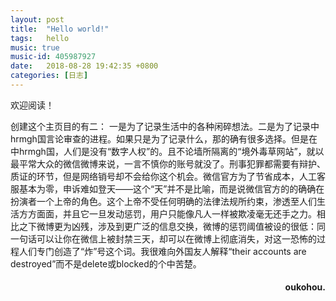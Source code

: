 ```yaml
---
layout: post
title:  "Hello world!"
tags:   hello
music: true
music-id: 405987927
date:   2018-08-28 19:42:35 +0800
categories: [日志] 
---
```

欢迎阅读！

创建这个主页目的有二： 一是为了记录生活中的各种闲碎想法。二是为了记录中hrmgh国言论审查的进程。如果只是为了记录什么，那的确有很多选择。但是在中hrmgh国，人们是没有“数字人权”的。且不论墙所隔离的“境外毒草网站”，就以最平常大众的微信微博来说，一言不慎你的账号就没了。刑事犯罪都需要有辩护、质证的环节，但是网络销号却不会给你这个机会。微信官方为了节省成本，人工客服基本为零，申诉难如登天——这个“天”并不是比喻，而是说微信官方的的确确在扮演者一个上帝的角色。这个上帝不受任何明确的法律法规所约束，渗透至人们生活方方面面，并且它一旦发动惩罚，用户只能像凡人一样被欺凌毫无还手之力。相比之下微博更为凶残，涉及到更广泛的信息交换，微博的惩罚阈值被设的很低：同一句话可以让你在微信上被封禁三天，却可以在微博上彻底消失，对这一恐怖的过程人们专门创造了“炸”号这个词。我很难向外国友人解释“their accounts are destroyed”而不是delete或blocked的个中苦楚。


 

 
<h4 align = "right">oukohou.</h4>


